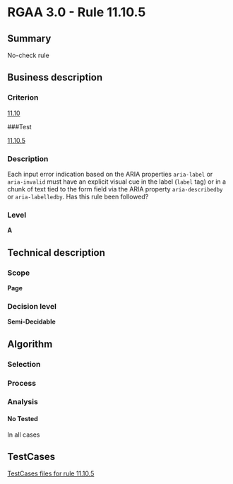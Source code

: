 # RGAA 3.0 -  Rule 11.10.5

## Summary

No-check rule

## Business description

### Criterion

[11.10](http://asqatasun.github.io/RGAA--3.0--EN/RGAA3.0_Criteria_English_version_v1.html#crit-11-10)

###Test

[11.10.5](http://asqatasun.github.io/RGAA--3.0--EN/RGAA3.0_Criteria_English_version_v1.html#test-11-10-5)

### Description
Each input
    error indication based on the ARIA properties
    <code>aria-label</code> or <code>aria-invalid</code> must have an explicit
    visual cue in the label (<code>label</code> tag) or in a chunk of
    text tied to the form field via the ARIA property
    <code>aria-describedby</code> or <code>aria-labelledby</code>. Has this rule
    been followed? 


### Level

**A**

## Technical description

### Scope

**Page**

### Decision level

**Semi-Decidable**

## Algorithm

### Selection

### Process

### Analysis

#### No Tested 

In all cases




##  TestCases 

[TestCases files for rule 11.10.5](https://github.com/Asqatasun/Asqatasun/tree/master/rules/rules-rgaa3.0/src/test/resources/testcases/rgaa30/Rgaa30Rule111005/) 


